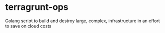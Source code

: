 # terragrunt-ops
Golang script to build and destroy large, complex, infrastructure in an effort to save on cloud costs
